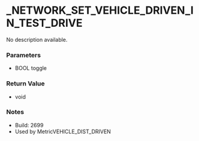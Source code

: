 # _NETWORK_SET_VEHICLE_DRIVEN_IN_TEST_DRIVE

No description available.

### Parameters
* BOOL toggle

### Return Value
* void

### Notes
* Build: 2699
* Used by MetricVEHICLE_DIST_DRIVEN

